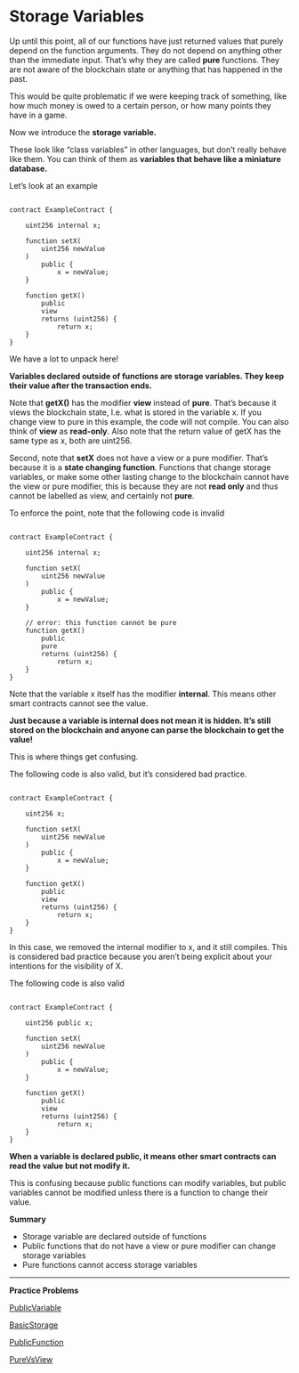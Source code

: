 # Storage Variables

Up until this point, all of our functions have just returned values that purely depend on the function arguments. They do not depend on anything other than the immediate input. That’s why they are called **pure** functions. They are not aware of the blockchain state or anything that has happened in the past.

This would be quite problematic if we were keeping track of something, like how much money is owed to a certain person, or how many points they have in a game.

Now we introduce the **storage variable.**

These look like “class variables” in other languages, but don’t really behave like them. You can think of them as **variables that behave like a miniature database.**

Let’s look at an example

```solidity

contract ExampleContract {

    uint256 internal x;

    function setX(
        uint256 newValue
    ) 
        public {
            x = newValue;
    }
    
    function getX() 
        public 
        view 
        returns (uint256) {
            return x;
    }
}

```

We have a lot to unpack here!

**Variables declared outside of functions are storage variables. They keep their value after the transaction ends.**

Note that **getX()** has the modifier **view** instead of **pure**. That’s because it views the blockchain state, I.e. what is stored in the variable x. If you change view to pure in this example, the code will not compile. You can also think of **view** as **read-only**. Also note that the return value of getX has the same type as x, both are uint256.

Second, note that **setX** does not have a view or a pure modifier. That’s because it is a **state changing function**. Functions that change storage variables, or make some other lasting change to the blockchain cannot have the view or pure modifier, this is because they are not **read only** and thus cannot be labelled as view, and certainly not **pure**.

To enforce the point, note that the following code is invalid

```solidity

contract ExampleContract {

    uint256 internal x;

    function setX(
        uint256 newValue
    ) 
        public {
            x = newValue;
    }
    
    // error: this function cannot be pure
    function getX() 
        public 
        pure 
        returns (uint256) {
            return x;
    }
}

```

Note that the variable x itself has the modifier **internal**. This means other smart contracts cannot see the value.

**Just because a variable is internal does not mean it is hidden. It’s still stored on the blockchain and anyone can parse the blockchain to get the value!**

This is where things get confusing.

The following code is also valid, but it’s considered bad practice.

```solidity

contract ExampleContract {

    uint256 x;

    function setX(
        uint256 newValue
    ) 
        public {
            x = newValue;
    }
    
    function getX() 
        public 
        view 
        returns (uint256) {
            return x;
    }
}

```

In this case, we removed the internal modifier to x, and it still compiles. This is considered bad practice because you aren’t being explicit about your intentions for the visibility of X.

The following code is also valid

```solidity

contract ExampleContract {

    uint256 public x;

    function setX(
        uint256 newValue
    ) 
        public {
            x = newValue;
    }
    
    function getX() 
        public 
        view 
        returns (uint256) {
            return x;
    }
}

```

**When a variable is declared public, it means other smart contracts can read the value but not modify it.**

This is confusing because public functions can modify variables, but public variables cannot be modified unless there is a function to change their value.

**Summary**

- Storage variable are declared outside of functions
- Public functions that do not have a view or pure modifier can change storage variables
- Pure functions cannot access storage variables

****

**Practice Problems**

[PublicVariable](https://github.com/RareSkills/Solidity-Exercises/tree/main/PublicVariable)

[BasicStorage](https://github.com/RareSkills/Solidity-Exercises/blob/main/BasicStorage/src/BasicStorage.sol)

[PublicFunction](https://github.com/RareSkills/Solidity-Exercises/tree/main/PublicFunction)

[PureVsView](https://github.com/RareSkills/Solidity-Exercises/tree/main/PureVsView)
